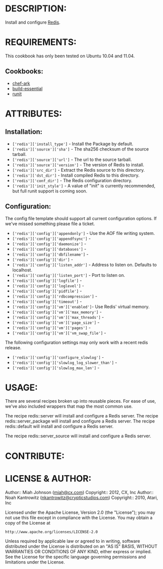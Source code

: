 # DESCRIPTION:

Install and configure [Redis](http://redis.io/).

# REQUIREMENTS:

This cookbook has only been tested on Ubuntu 10.04 and 11.04.

## Cookbooks:

* [chef-ark](https://github.com/bryanwb/chef-ark)
* [build-essential](https://github.com/opscode-cookbooks/build-essential)
* [runit](https://github.com/opscode-cookbooks/runit)

# ATTRIBUTES:

## Installation:
* `['redis']['install_type']` - Install the Package by default.
* `['redis']['source']['sha']` - The sha256 checksum of the source tarball.
* `['redis']['source']['url']` - The url to the source tarball.
* `['redis']['source']['version']` - The version of Redis to install.
* `['redis']['src_dir']` - Extract the Redis source to this directory.
* `['redis']['dst_dir']` - Install compiled Redis to this directory.
* `['redis']['conf_dir']` - The Redis configuration directory.
* `['redis']['init_style']` - A value of "init" is currently recommended, but full runit support is coming soon.

## Configuration:

The config file template should support all current configuration options. If we've missed something please file a ticket.

* `['redis']['config']['appendonly']` - Use the AOF file writing system.
* `['redis']['config']['appendfsync']` -
* `['redis']['config']['daemonize']` -
* `['redis']['config']['databases']` -
* `['redis']['config']['dbfilename']` -
* `['redis']['config']['dir']` -
* `['redis']['config']['listen_addr']` - Address to listen on. Defaults to localhost.
* `['redis']['config']['listen_port']` - Port to listen on.
* `['redis']['config']['logfile']` -
* `['redis']['config']['loglevel']` -
* `['redis']['config']['pidfile']` -
* `['redis']['config']['rdbcompression']` -
* `['redis']['config']['timeout']` -
* `['redis']['config']['vm']['enabled']`- Use Redis' virtual memory.
* `['redis']['config']['vm']['max_memory']` -
* `['redis']['config']['vm']['max_threads']` -
* `['redis']['config']['vm']['page_size']` -
* `['redis']['config']['vm']['pages']` -
* `['redis']['config']['vm']['vm_swap_file']` -

The following configuration settings may only work with a recent redis release.

* `['redis']['config']['configure_slowlog']` - 
* `['redis']['config']['slowlog_log_slower_than']` - 
* `['redis']['config']['slowlog_max_len']` - 

# USAGE:

There are several recipes broken up into reusable pieces. For ease of use, we've also included wrappers that map the most common use.

The recipe redis::server will install and configure a Redis server.
The recipe redis::server_package will install and configure a Redis server.
The recipe redis::default will install and configure a Redis server.

The recipe redis::server_source will install and configure a Redis server.

# CONTRIBUTE:

# LICENSE & AUTHOR:
Author:: Miah Johnson (<miah@cx.com>)
Copyright:: 2012, CX, Inc
Author:: Noah Kantrowitz (<nkantrowitz@crypticstudios.com>)
Copyright:: 2010, Atari, Inc

Licensed under the Apache License, Version 2.0 (the "License");
you may not use this file except in compliance with the License.
You may obtain a copy of the License at

    http://www.apache.org/licenses/LICENSE-2.0

Unless required by applicable law or agreed to in writing, software
distributed under the License is distributed on an "AS IS" BASIS,
WITHOUT WARRANTIES OR CONDITIONS OF ANY KIND, either express or implied.
See the License for the specific language governing permissions and
limitations under the License.
